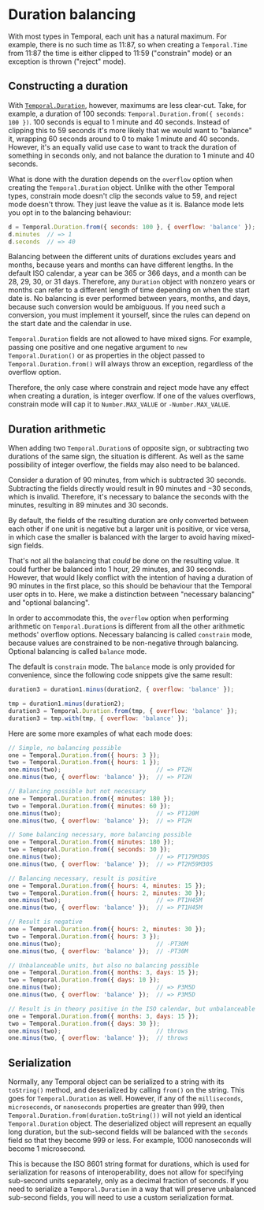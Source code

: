 # Duration balancing

With most types in Temporal, each unit has a natural maximum.
For example, there is no such time as 11:87, so when creating a `Temporal.Time` from 11:87 the time is either clipped to 11:59 ("constrain" mode) or an exception is thrown ("reject" mode).

## Constructing a duration

With [`Temporal.Duration`](./duration.md), however, maximums are less clear-cut.
Take, for example, a duration of 100 seconds: `Temporal.Duration.from({ seconds: 100 })`.
100 seconds is equal to 1 minute and 40 seconds. Instead of clipping this to 59 seconds it's more likely that we would want to "balance" it, wrapping 60 seconds around to 0 to make 1 minute and 40 seconds.
However, it's an equally valid use case to want to track the duration of something in seconds only, and not balance the duration to 1 minute and 40 seconds.

What is done with the duration depends on the `overflow` option when creating the `Temporal.Duration` object.
Unlike with the other Temporal types, constrain mode doesn't clip the seconds value to 59, and reject mode doesn't throw.
They just leave the value as it is.
Balance mode lets you opt in to the balancing behaviour:

```javascript
d = Temporal.Duration.from({ seconds: 100 }, { overflow: 'balance' });
d.minutes  // => 1
d.seconds  // => 40
```

Balancing between the different units of durations excludes years and months, because years and months can have different lengths.
In the default ISO calendar, a year can be 365 or 366 days, and a month can be 28, 29, 30, or 31 days.
Therefore, any `Duration` object with nonzero years or months can refer to a different length of time depending on when the start date is.
No balancing is ever performed between years, months, and days, because such conversion would be ambiguous.
If you need such a conversion, you must implement it yourself, since the rules can depend on the start date and the calendar in use.

`Temporal.Duration` fields are not allowed to have mixed signs.
For example, passing one positive and one negative argument to `new Temporal.Duration()` or as properties in the object passed to `Temporal.Duration.from()` will always throw an exception, regardless of the overflow option.

Therefore, the only case where constrain and reject mode have any effect when creating a duration, is integer overflow.
If one of the values overflows, constrain mode will cap it to `Number.MAX_VALUE` or `-Number.MAX_VALUE`.

## Duration arithmetic

When adding two `Temporal.Duration`s of opposite sign, or subtracting two durations of the same sign, the situation is different.
As well as the same possibility of integer overflow, the fields may also need to be balanced.

Consider a duration of 90 minutes, from which is subtracted 30 seconds.
Subtracting the fields directly would result in 90 minutes and &minus;30 seconds, which is invalid.
Therefore, it's necessary to balance the seconds with the minutes, resulting in 89 minutes and 30 seconds.

By default, the fields of the resulting duration are only converted between each other if one unit is negative but a larger unit is positive, or vice versa, in which case the smaller is balanced with the larger to avoid having mixed-sign fields.

That's not all the balancing that _could_ be done on the resulting value.
It could further be balanced into 1 hour, 29 minutes, and 30 seconds.
However, that would likely conflict with the intention of having a duration of 90 minutes in the first place, so this should be behaviour that the Temporal user opts in to.
Here, we make a distinction between "necessary balancing" and "optional balancing".

In order to accommodate this, the `overflow` option when performing arithmetic on `Temporal.Duration`s is different from all the other arithmetic methods' overflow options.
Necessary balancing is called `constrain` mode, because values are constrained to be non-negative through balancing.
Optional balancing is called `balance` mode.

The default is `constrain` mode.
The `balance` mode is only provided for convenience, since the following code snippets give the same result:

```javascript
duration3 = duration1.minus(duration2, { overflow: 'balance' });

tmp = duration1.minus(duration2);
duration3 = Temporal.Duration.from(tmp, { overflow: 'balance' });
duration3 = tmp.with(tmp, { overflow: 'balance' });
```

Here are some more examples of what each mode does:

```javascript
// Simple, no balancing possible
one = Temporal.Duration.from({ hours: 3 });
two = Temporal.Duration.from({ hours: 1 });
one.minus(two);                           // => PT2H
one.minus(two, { overflow: 'balance' });  // => PT2H

// Balancing possible but not necessary
one = Temporal.Duration.from({ minutes: 180 });
two = Temporal.Duration.from({ minutes: 60 });
one.minus(two);                           // => PT120M
one.minus(two, { overflow: 'balance' });  // => PT2H

// Some balancing necessary, more balancing possible
one = Temporal.Duration.from({ minutes: 180 });
two = Temporal.Duration.from({ seconds: 30 });
one.minus(two);                           // => PT179M30S
one.minus(two, { overflow: 'balance' });  // => PT2H59M30S

// Balancing necessary, result is positive
one = Temporal.Duration.from({ hours: 4, minutes: 15 });
two = Temporal.Duration.from({ hours: 2, minutes: 30 });
one.minus(two);                           // => PT1H45M
one.minus(two, { overflow: 'balance' });  // => PT1H45M

// Result is negative
one = Temporal.Duration.from({ hours: 2, minutes: 30 });
two = Temporal.Duration.from({ hours: 3 });
one.minus(two);                           // -PT30M
one.minus(two, { overflow: 'balance' });  // -PT30M

// Unbalanceable units, but also no balancing possible
one = Temporal.Duration.from({ months: 3, days: 15 });
two = Temporal.Duration.from({ days: 10 });
one.minus(two);                           // => P3M5D
one.minus(two, { overflow: 'balance' });  // => P3M5D

// Result is in theory positive in the ISO calendar, but unbalanceable units
one = Temporal.Duration.from({ months: 3, days: 15 });
two = Temporal.Duration.from({ days: 30 });
one.minus(two);                           // throws
one.minus(two, { overflow: 'balance' });  // throws
```

## Serialization

Normally, any Temporal object can be serialized to a string with its `toString()` method, and deserialized by calling `from()` on the string.
This goes for `Temporal.Duration` as well.
However, if any of the `milliseconds`, `microseconds`, or `nanoseconds` properties are greater than 999, then `Temporal.Duration.from(duration.toString())` will not yield an identical `Temporal.Duration` object.
The deserialized object will represent an equally long duration, but the sub-second fields will be balanced with the `seconds` field so that they become 999 or less.
For example, 1000 nanoseconds will become 1 microsecond.

This is because the ISO 8601 string format for durations, which is used for serialization for reasons of interoperability, does not allow for specifying sub-second units separately, only as a decimal fraction of seconds.
If you need to serialize a `Temporal.Duration` in a way that will preserve unbalanced sub-second fields, you will need to use a custom serialization format.
